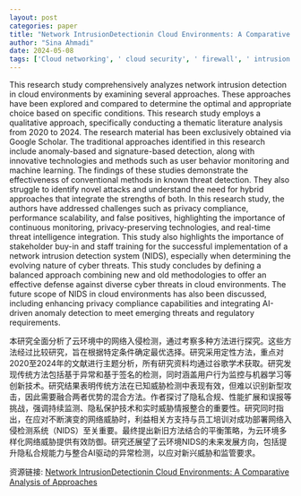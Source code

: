 ```yaml
---
layout: post
categories: paper
title: "Network IntrusionDetectionin Cloud Environments: A Comparative Analysis of Approaches"
author: "Sina Ahmadi"
date: 2024-05-08
tags: ['Cloud networking', ' cloud security', ' firewall', ' intrusion detection', ' NIDS']
---
```


This research study comprehensively analyzes network intrusion detection in cloud environments by examining several approaches. These approaches have been explored and compared to determine the optimal and appropriate choice based on specific conditions. This research study employs a qualitative approach, specifically conducting a thematic literature analysis from 2020 to 2024. The research material has been exclusively obtained via Google Scholar. The traditional approaches identified in this research include anomaly-based and signature-based detection, along with innovative technologies and methods such as user behavior monitoring and machine learning. The findings of these studies demonstrate the effectiveness of conventional methods in known threat detection. They also struggle to identify novel attacks and understand the need for hybrid approaches that integrate the strengths of both. In this research study, the authors have addressed challenges such as privacy compliance, performance scalability, and false positives, highlighting the importance of continuous monitoring, privacy-preserving technologies, and real-time threat intelligence integration. This study also highlights the importance of stakeholder buy-in and staff training for the successful implementation of a network intrusion detection system (NIDS), especially when determining the evolving nature of cyber threats. This study concludes by defining a balanced approach combining new and old methodologies to offer an effective defense against diverse cyber threats in cloud environments. The future scope of NIDS in cloud environments has also been discussed, including enhancing privacy compliance capabilities and integrating AI-driven anomaly detection to meet emerging threats and regulatory requirements.

本研究全面分析了云环境中的网络入侵检测，通过考察多种方法进行探究。这些方法经过比较研究，旨在根据特定条件确定最优选择。研究采用定性方法，重点对2020至2024年的文献进行主题分析，所有研究资料均通过谷歌学术获取。研究发现传统方法包括基于异常和基于签名的检测，同时涵盖用户行为监控与机器学习等创新技术。研究结果表明传统方法在已知威胁检测中表现有效，但难以识别新型攻击，因此需要融合两者优势的混合方法。作者探讨了隐私合规、性能扩展和误报等挑战，强调持续监测、隐私保护技术和实时威胁情报整合的重要性。研究同时指出，在应对不断演变的网络威胁时，利益相关方支持与员工培训对成功部署网络入侵检测系统（NIDS）至关重要。最终提出新旧方法结合的平衡策略，为云环境多样化网络威胁提供有效防御。研究还展望了云环境NIDS的未来发展方向，包括提升隐私合规能力与整合AI驱动的异常检测，以应对新兴威胁和监管要求。

资源链接: [Network IntrusionDetectionin Cloud Environments: A Comparative Analysis of Approaches](https://papers.ssrn.com/sol3/papers.cfm?abstract_id=4778832)
